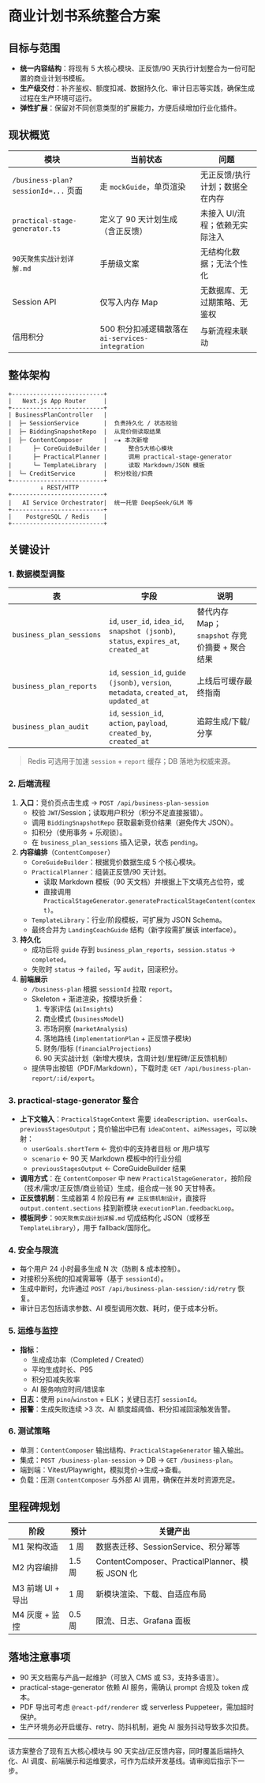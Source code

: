﻿# 商业计划书系统整合方案

## 目标与范围
- **统一内容结构**：将现有 5 大核心模块、正反馈/90 天执行计划整合为一份可配置的商业计划书模板。
- **生产级交付**：补齐鉴权、额度扣减、数据持久化、审计日志等实践，确保生成过程在生产环境可运行。
- **弹性扩展**：保留对不同创意类型的扩展能力，方便后续增加行业化插件。

## 现状概览
| 模块 | 当前状态 | 问题 |
| --- | --- | --- |
| `/business-plan?sessionId=...` 页面 | 走 `mockGuide`，单页渲染 | 无正反馈/执行计划；数据全在内存 |
| `practical-stage-generator.ts` | 定义了 90 天计划生成（含正反馈） | 未接入 UI/流程；依赖无实际注入 |
| `90天聚焦实战计划详解.md` | 手册级文案 | 无结构化数据；无法个性化 |
| Session API | 仅写入内存 Map | 无数据库、无过期策略、无鉴权 |
| 信用积分 | 500 积分扣减逻辑散落在 `ai-services-integration` | 与新流程未联动 |

## 整体架构
```
+--------------------------+
|   Next.js App Router     |
+--------------------------+
| BusinessPlanController   |
|  ├─ SessionService       |  负责持久化 / 状态校验
|  ├─ BiddingSnapshotRepo  |  从竞价侧读取结果
|  ├─ ContentComposer      |  ⇦★ 本次新增
|      ├─ CoreGuideBuilder |      整合5大核心模块
|      ├─ PracticalPlanner |      调用 practical-stage-generator
|      └─ TemplateLibrary  |      读取 Markdown/JSON 模板
|  └─ CreditService        |  积分校验/扣费
+--------------------------+
         ↓ REST/HTTP
+--------------------------+
|   AI Service Orchestrator|  统一托管 DeepSeek/GLM 等
+--------------------------+
|    PostgreSQL / Redis    |
+--------------------------+
```

## 关键设计
### 1. 数据模型调整
| 表 | 字段 | 说明 |
| --- | --- | --- |
| `business_plan_sessions` | `id`, `user_id`, `idea_id`, `snapshot (jsonb)`, `status`, `expires_at`, `created_at` | 替代内存 Map；`snapshot` 存竞价摘要 + 聚合结果 |
| `business_plan_reports` | `id`, `session_id`, `guide (jsonb)`, `version`, `metadata`, `created_at`, `updated_at` | 上线后可缓存最终指南 |
| `business_plan_audit` | `id`, `session_id`, `action`, `payload`, `created_by`, `created_at` | 追踪生成/下载/分享 |

> Redis 可选用于加速 `session` + `report` 缓存；DB 落地为权威来源。

### 2. 后端流程
1. **入口**：竞价页点击生成 → `POST /api/business-plan-session`
   - 校验 `JWT`/Session；读取用户积分（积分不足直接报错）。
   - 调用 `BiddingSnapshotRepo` 获取最新竞价结果（避免传大 JSON）。
   - 扣积分（使用事务 + 乐观锁）。
   - 在 `business_plan_sessions` 插入记录，状态 `pending`。
2. **内容编排**（`ContentComposer`）
   - `CoreGuideBuilder`：根据竞价数据生成 5 个核心模块。
   - `PracticalPlanner`：组装正反馈/90 天计划。
     - 读取 Markdown 模板（90 天文档）并根据上下文填充占位符，或
     - 直接调用 `PracticalStageGenerator.generatePracticalStageContent(context)`。
   - `TemplateLibrary`：行业/阶段模板，可扩展为 JSON Schema。
   - 最终合并为 `LandingCoachGuide` 结构（新字段需扩展该 interface）。
3. **持久化**
   - 成功后将 `guide` 存到 `business_plan_reports`，`session.status` → `completed`。
   - 失败时 `status` → `failed`，写 `audit`，回滚积分。
4. **前端展示**
   - `/business-plan` 根据 `sessionId` 拉取 `report`。
   - Skeleton + 渐进渲染，按模块折叠：
     1. 专家评估 (`aiInsights`)
     2. 商业模式 (`businessModel`)
     3. 市场洞察 (`marketAnalysis`)
     4. 落地路线 (`implementationPlan` + 正反馈子模块)
     5. 财务/指标 (`financialProjections`)
     6. 90 天实战计划（新增大模块，含周计划/里程碑/正反馈机制）
   - 提供导出按钮（PDF/Markdown），下载时走 `GET /api/business-plan-report/:id/export`。

### 3. practical-stage-generator 整合
- **上下文输入**：`PracticalStageContext` 需要 `ideaDescription`、`userGoals`、`previousStagesOutput`；竞价输出中已有 `ideaContent`、`aiMessages`，可以映射：
  - `userGoals.shortTerm` ← 竞价中的支持者目标 or 用户填写
  - `scenario` ← 90 天 Markdown 模板中的行业分组
  - `previousStagesOutput` ← CoreGuideBuilder 结果
- **调用方式**：在 `ContentComposer` 中 new `PracticalStageGenerator`，按阶段（技术/需求/正反馈/商业验证）生成，组合成一张 90 天甘特表。
- **正反馈机制**：生成器第 4 阶段已有 `## 正反馈机制设计`，直接将 `output.content.sections` 挂到新模块 `executionPlan.feedbackLoop`。
- **模板同步**：`90天聚焦实战计划详解.md` 切成结构化 JSON（或移至 `TemplateLibrary`），用于 fallback/国际化。

### 4. 安全与限流
- 每个用户 24 小时最多生成 N 次（防刷 & 成本控制）。
- 对接积分系统的扣减需幂等（基于 `sessionId`）。
- 生成中断时，允许通过 `POST /api/business-plan-session/:id/retry` 恢复。
- 审计日志包括请求参数、AI 模型调用次数、耗时，便于成本分析。

### 5. 运维与监控
- **指标**：
  - 生成成功率（Completed / Created）
  - 平均生成时长、P95
  - 积分扣减失败率
  - AI 服务响应时间/错误率
- **日志**：使用 `pino`/`winston` + ELK；关键日志打 `sessionId`。
- **报警**：生成失败连续 >3 次、AI 额度超阈值、积分扣减回滚触发告警。

### 6. 测试策略
- 单测：`ContentComposer` 输出结构、`PracticalStageGenerator` 输入输出。
- 集成：`POST /business-plan-session` → DB → `GET /business-plan`。
- 端到端：Vitest/Playwright，模拟竞价→生成→查看。
- 负载：压测 `ContentComposer` 与外部 AI 调用，确保在并发时资源充足。

## 里程碑规划
| 阶段 | 预计 | 关键产出 |
| --- | --- | --- |
| M1 架构改造 | 1 周 | 数据表迁移、SessionService、积分幂等 |
| M2 内容编排 | 1.5 周 | ContentComposer、PracticalPlanner、模板 JSON 化 |
| M3 前端 UI + 导出 | 1 周 | 新模块渲染、下载、自适应布局 |
| M4 灰度 + 监控 | 0.5 周 | 限流、日志、Grafana 面板 |

## 落地注意事项
- 90 天文档需与产品一起维护（可放入 CMS 或 S3，支持多语言）。
- practical-stage-generator 依赖 AI 服务，需确认 prompt 合规及 token 成本。
- PDF 导出可考虑 `@react-pdf/renderer` 或 serverless Puppeteer，需加超时保护。
- 生产环境务必开启缓存、retry、防抖机制，避免 AI 服务抖动导致多次扣费。

---

该方案整合了现有五大核心模块与 90 天实战/正反馈内容，同时覆盖后端持久化、AI 调度、前端展示和运维要求，可作为后续开发基线。请审阅后指示下一步。
